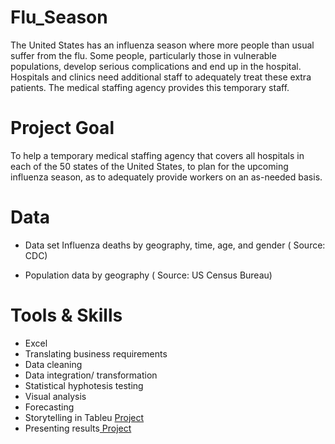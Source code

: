 # Flu_Season
The United States has an influenza season where more people than usual
suffer from the flu. Some people, particularly those in vulnerable populations, develop serious
complications and end up in the hospital. Hospitals and clinics need additional staff to
adequately treat these extra patients. The medical staffing agency provides this temporary
staff.

# Project Goal
To help a temporary medical staffing agency that covers all hospitals in each of the 50 states of the United States, to plan for the upcoming influenza season, as to adequately provide workers on an as-needed basis.

# Data 
- Data set Influenza deaths by geography, time, age, and gender ( Source: CDC)

- Population data by geography ( Source: US Census Bureau)
  

# Tools & Skills  
- Excel
- Translating business requirements
- Data cleaning
- Data integration/ transformation
- Statistical hyphotesis testing
- Visual analysis
- Forecasting
- Storytelling in Tableu <a href=https://public.tableau.com/app/profile/mafalda.antunes/viz/task2_9-Final/Story1> Project</a>
- Presenting results<a href=https://public.tableau.com/app/profile/mafalda.antunes/viz/task2_9-Final/Story1> Project</a>
